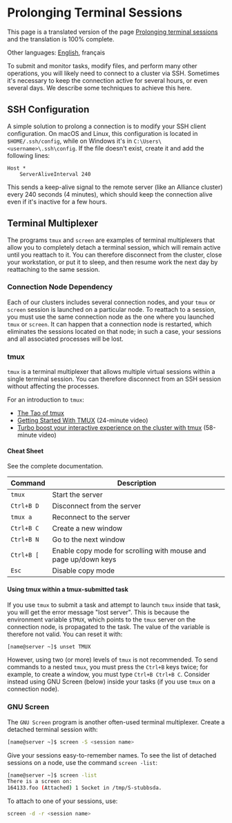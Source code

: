 # Prolonging Terminal Sessions

This page is a translated version of the page [Prolonging terminal sessions](https://docs.alliancecan.ca/mediawiki/index.php?title=Prolonging_terminal_sessions&oldid=139817) and the translation is 100% complete.

Other languages: [English](https://docs.alliancecan.ca/mediawiki/index.php?title=Prolonging_terminal_sessions&oldid=139817), français

To submit and monitor tasks, modify files, and perform many other operations, you will likely need to connect to a cluster via SSH.  Sometimes it's necessary to keep the connection active for several hours, or even several days. We describe some techniques to achieve this here.

## SSH Configuration

A simple solution to prolong a connection is to modify your SSH client configuration. On macOS and Linux, this configuration is located in `$HOME/.ssh/config`, while on Windows it's in `C:\Users\<username>\.ssh\config`. If the file doesn't exist, create it and add the following lines:

```
Host *
    ServerAliveInterval 240
```

This sends a keep-alive signal to the remote server (like an Alliance cluster) every 240 seconds (4 minutes), which should keep the connection alive even if it's inactive for a few hours.

## Terminal Multiplexer

The programs `tmux` and `screen` are examples of terminal multiplexers that allow you to completely detach a terminal session, which will remain active until you reattach to it. You can therefore disconnect from the cluster, close your workstation, or put it to sleep, and then resume work the next day by reattaching to the same session.

### Connection Node Dependency

Each of our clusters includes several connection nodes, and your `tmux` or `screen` session is launched on a particular node. To reattach to a session, you must use the same connection node as the one where you launched `tmux` or `screen`.  It can happen that a connection node is restarted, which eliminates the sessions located on that node; in such a case, your sessions and all associated processes will be lost.

### tmux

`tmux` is a terminal multiplexer that allows multiple virtual sessions within a single terminal session. You can therefore disconnect from an SSH session without affecting the processes.

For an introduction to `tmux`:

* [The Tao of tmux](https://tmux.github.io/)
* [Getting Started With TMUX](https://www.youtube.com/watch?v=s_o-k-p-1qE) (24-minute video)
* [Turbo boost your interactive experience on the cluster with tmux](https://www.youtube.com/watch?v=o_P0t7tR888) (58-minute video)


#### Cheat Sheet

See the complete documentation.

| Command     | Description                                      |
|-------------|--------------------------------------------------|
| `tmux`      | Start the server                                  |
| `Ctrl+B D`  | Disconnect from the server                         |
| `tmux a`    | Reconnect to the server                           |
| `Ctrl+B C`  | Create a new window                              |
| `Ctrl+B N`  | Go to the next window                            |
| `Ctrl+B [`  | Enable copy mode for scrolling with mouse and page up/down keys |
| `Esc`       | Disable copy mode                                 |


#### Using tmux within a tmux-submitted task

If you use `tmux` to submit a task and attempt to launch `tmux` inside that task, you will get the error message "lost server". This is because the environment variable `$TMUX`, which points to the `tmux` server on the connection node, is propagated to the task. The value of the variable is therefore not valid. You can reset it with:

```bash
[name@server ~]$ unset TMUX
```

However, using two (or more) levels of `tmux` is not recommended. To send commands to a nested `tmux`, you must press the `Ctrl+B` keys twice; for example, to create a window, you must type `Ctrl+B Ctrl+B C`. Consider instead using GNU Screen (below) inside your tasks (if you use `tmux` on a connection node).


### GNU Screen

The `GNU Screen` program is another often-used terminal multiplexer. Create a detached terminal session with:

```bash
[name@server ~]$ screen -S <session name>
```

Give your sessions easy-to-remember names. To see the list of detached sessions on a node, use the command `screen -list`:

```bash
[name@server ~]$ screen -list
There is a screen on:
164133.foo (Attached) 1 Socket in /tmp/S-stubbsda.
```

To attach to one of your sessions, use:

```bash
screen -d -r <session name>
```
